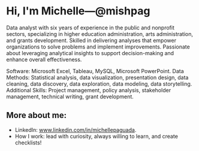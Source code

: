 # Hi, I'm Michelle—@mishpag

Data analyst with six years of experience in the public and nonprofit sectors, specializing in higher education administration, arts administration, and grants development. Skilled in delivering analyses that empower organizations to solve problems and implement improvements. Passionate about leveraging analytical insights to support decision-making and enhance overall effectiveness.

Software: Microsoft Excel, Tableau, MySQL, Microsoft PowerPoint.
Data Methods: Statistical analysis, data visualization, presentation design, data cleaning, data discovery, data exploration, data modeling, data storytelling.
Additional Skills: Project management, policy analysis, stakeholder management, technical writing, grant development.

## More about me:

- LinkedIn: www.linkedin.com/in/michellepaguada. 
- How I work: lead with curiosity, always willing to learn, and create checklists!

